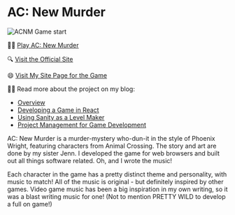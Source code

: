 # AC: New Murder
![ACNM Game start](https://www.chrisdpadilla.com/_next/image?url=%2F_next%2Fstatic%2Fmedia%2Facnmfrontpage.c9f63bb7.png&w=750&q=75)

🕵️‍♂️ [Play AC: New Murder](https://acnewmurder.com/play)

🔍 [Visit the Official Site](https://acnewmurder.com)

😄 [Visit My Site Page for the Game](https://chrisdpadilla.com/acnm)

🧑‍💻 Read more about the project on my blog:
- [Overview](https://chrisdpadilla.com/acnmp)
- [Developing a Game in React](https://chrisdpadilla.com/acnmfe)
- [Using Sanity as a Level Maker](https://chrisdpadilla.com/acnmbe)
- [Project Management for Game Development](https://chrisdpadilla.com/acnmpm)

AC: New Murder is a murder-mystery who-dun-it in the style of Phoenix Wright, featuring characters from Animal Crossing. The story and art are done by my sister Jenn. I developed the game for web browsers and built out all things software related. Oh, and I wrote the music!

Each character in the game has a pretty distinct theme and personality, with music to match! All of the music is original - but definitely inspired by other games. Video game music has been a big inspiration in my own writing, so it was a blast writing music for one! (Not to mention PRETTY WILD to develop a full on game!)
